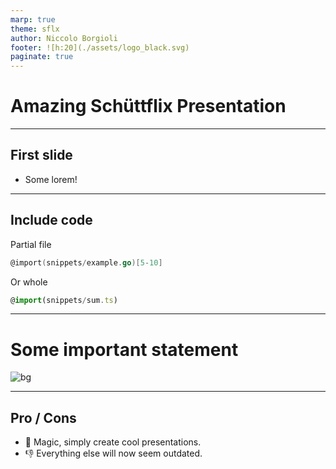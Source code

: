 ```yaml
---
marp: true
theme: sflx
author: Niccolo Borgioli
footer: ![h:20](./assets/logo_black.svg)
paginate: true
---
```


<!--
_class: title
-->

# Amazing Schüttflix Presentation

---

## First slide

- Some lorem!

<!--
Some speaker notes
-->

---

## Include code

Partial file

```go
@import(snippets/example.go)[5-10]
```

Or whole

```ts
@import(snippets/sum.ts)
```

---

<!--
_paginate: false
_class: full
-->

# Some important statement

![bg](assets/confetti.jpeg)

---

## Pro / Cons

- 🎉 Magic, simply create cool presentations.
- 👎 Everything else will now seem outdated.
